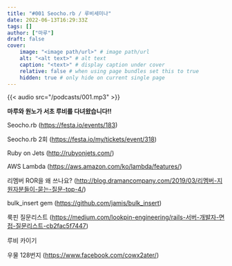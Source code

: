 ```yaml
---
title: "#001 Seocho.rb / 루비세미나"
date: 2022-06-13T16:29:33Z
tags: []
author: ["마루"]
draft: false
cover:
    image: "<image path/url>" # image path/url
    alt: "<alt text>" # alt text
    caption: "<text>" # display caption under cover
    relative: false # when using page bundles set this to true
    hidden: true # only hide on current single page
---
```


{{< audio src="/podcasts/001.mp3" >}}

**마루와 원노가 서초 루비를 다녀왔습니다!!**

Seocho.rb (https://festa.io/events/183)

Seocho.rb 2회 (https://festa.io/my/tickets/event/318)

Ruby on Jets (http://rubyonjets.com/)

AWS Lambda (https://aws.amazon.com/ko/lambda/features/)

리멤버 ROR을 왜 쓰나요? (http://blog.dramancompany.com/2019/03/리멤버-지원자분들이-묻는-질문-top-4/)

bulk_insert gem (https://github.com/jamis/bulk_insert)

룩핀 질문리스트 (https://medium.com/lookpin-engineering/rails-서버-개발자-면접-질문리스트-cb2fac5f7447)

루비 카이기 

우물 128번지 (https://www.facebook.com/cowx2ater/)